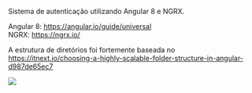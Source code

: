 Sistema de autenticação utilizando Angular 8 e NGRX.  
  
Angular 8: https://angular.io/guide/universal  
NGRX: https://ngrx.io/  

A estrutura de diretórios foi fortemente baseada no 
https://itnext.io/choosing-a-highly-scalable-folder-structure-in-angular-d987de65ec7  

![](https://i.imgur.com/tRFy2L5.png)

